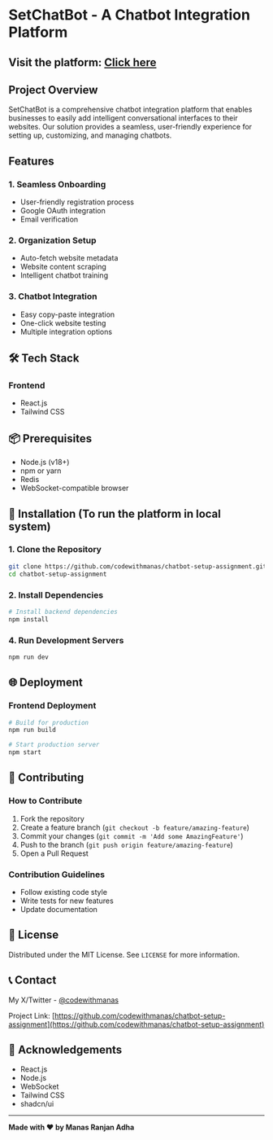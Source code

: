 # SetChatBot - A Chatbot Integration Platform

## Visit the platform: [Click here](https://set-chat-bot.netlify.app/)

## Project Overview

SetChatBot is a comprehensive chatbot integration platform that enables businesses to easily add intelligent conversational interfaces to their websites. Our solution provides a seamless, user-friendly experience for setting up, customizing, and managing chatbots.

<!-- ![SetChatBot Logo](path/to/logo.png) -->

## Features

### 1. Seamless Onboarding
- User-friendly registration process
- Google OAuth integration
- Email verification

### 2. Organization Setup
- Auto-fetch website metadata
- Website content scraping
- Intelligent chatbot training

### 3. Chatbot Integration
- Easy copy-paste integration
- One-click website testing
- Multiple integration options

<!-- ### 4. Real-Time WebSocket Communication
- Low-latency message handling
- Robust connection management
- Automatic reconnection -->

## 🛠 Tech Stack

### Frontend
- React.js
- Tailwind CSS


## 📦 Prerequisites

- Node.js (v18+)
- npm or yarn
- Redis
- WebSocket-compatible browser

## 🔧 Installation (To run the platform in local system)

### 1. Clone the Repository
```bash
git clone https://github.com/codewithmanas/chatbot-setup-assignment.git
cd chatbot-setup-assignment
```

### 2. Install Dependencies
```bash
# Install backend dependencies
npm install
```

### 4. Run Development Servers
```bash
npm run dev
```

## 🌐 Deployment

### Frontend Deployment
```bash
# Build for production
npm run build

# Start production server
npm start
```

## 🤝 Contributing

### How to Contribute
1. Fork the repository
2. Create a feature branch (`git checkout -b feature/amazing-feature`)
3. Commit your changes (`git commit -m 'Add some AmazingFeature'`)
4. Push to the branch (`git push origin feature/amazing-feature`)
5. Open a Pull Request

### Contribution Guidelines
- Follow existing code style
- Write tests for new features
- Update documentation

## 📄 License

Distributed under the MIT License. See `LICENSE` for more information.

## 📞 Contact

My X/Twitter - [@codewithmanas](https://x.com/codewithmanas)

Project Link: [https://github.com/codewithmanas/chatbot-setup-assignment](https://github.com/codewithmanas/chatbot-setup-assignment)

## 🙏 Acknowledgements
- React.js
- Node.js
- WebSocket
- Tailwind CSS
- shadcn/ui

---

**Made with ❤️ by Manas Ranjan Adha**

